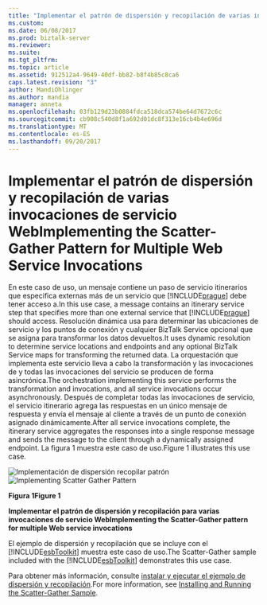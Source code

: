 ```yaml
---
title: "Implementar el patrón de dispersión y recopilación de varias invocaciones de servicio Web | Documentos de Microsoft"
ms.custom: 
ms.date: 06/08/2017
ms.prod: biztalk-server
ms.reviewer: 
ms.suite: 
ms.tgt_pltfrm: 
ms.topic: article
ms.assetid: 912512a4-9649-40df-bb82-b8f4b85c8ca6
caps.latest.revision: "3"
author: MandiOhlinger
ms.author: mandia
manager: anneta
ms.openlocfilehash: 03fb129d23b0884fdca518dca574be64d7672c6c
ms.sourcegitcommit: cb908c540d8f1a692d01dc8f313e16cb4b4e696d
ms.translationtype: MT
ms.contentlocale: es-ES
ms.lasthandoff: 09/20/2017
---
```

# <a name="implementing-the-scatter-gather-pattern-for-multiple-web-service-invocations"></a><span data-ttu-id="2aa6b-102">Implementar el patrón de dispersión y recopilación de varias invocaciones de servicio Web</span><span class="sxs-lookup"><span data-stu-id="2aa6b-102">Implementing the Scatter-Gather Pattern for Multiple Web Service Invocations</span></span>
<span data-ttu-id="2aa6b-103">En este caso de uso, un mensaje contiene un paso de servicio itinerarios que especifica externas más de un servicio que [!INCLUDE[prague](../includes/prague-md.md)] debe tener acceso a.</span><span class="sxs-lookup"><span data-stu-id="2aa6b-103">In this use case, a message contains an itinerary service step that specifies more than one external service that [!INCLUDE[prague](../includes/prague-md.md)] should access.</span></span> <span data-ttu-id="2aa6b-104">Resolución dinámica usa para determinar las ubicaciones de servicio y los puntos de conexión y cualquier BizTalk Service opcional que se asigna para transformar los datos devueltos.</span><span class="sxs-lookup"><span data-stu-id="2aa6b-104">It uses dynamic resolution to determine service locations and endpoints and any optional BizTalk Service maps for transforming the returned data.</span></span> <span data-ttu-id="2aa6b-105">La orquestación que implementa este servicio lleva a cabo la transformación y las invocaciones de y todas las invocaciones del servicio se producen de forma asincrónica.</span><span class="sxs-lookup"><span data-stu-id="2aa6b-105">The orchestration implementing this service performs the transformation and invocations, and all service invocations occur asynchronously.</span></span> <span data-ttu-id="2aa6b-106">Después de completar todas las invocaciones de servicio, el servicio itinerario agrega las respuestas en un único mensaje de respuesta y envía el mensaje al cliente a través de un punto de conexión asignado dinámicamente.</span><span class="sxs-lookup"><span data-stu-id="2aa6b-106">After all service invocations complete, the itinerary service aggregates the responses into a single response message and sends the message to the client through a dynamically assigned endpoint.</span></span> <span data-ttu-id="2aa6b-107">La figura 1 muestra este caso de uso.</span><span class="sxs-lookup"><span data-stu-id="2aa6b-107">Figure 1 illustrates this use case.</span></span>  
  
 <span data-ttu-id="2aa6b-108">![Implementación de dispersión recopilar patrón](../esb-toolkit/media/ch3-implementingscatter.gif "Ch3-ImplementingScatter")</span><span class="sxs-lookup"><span data-stu-id="2aa6b-108">![Implementing Scatter Gather Pattern](../esb-toolkit/media/ch3-implementingscatter.gif "Ch3-ImplementingScatter")</span></span>  
  
 <span data-ttu-id="2aa6b-109">**Figura 1**</span><span class="sxs-lookup"><span data-stu-id="2aa6b-109">**Figure 1**</span></span>  
  
 <span data-ttu-id="2aa6b-110">**Implementar el patrón de dispersión y recopilación para varias invocaciones de servicio Web**</span><span class="sxs-lookup"><span data-stu-id="2aa6b-110">**Implementing the Scatter-Gather pattern for multiple Web service invocations**</span></span>  
  
 <span data-ttu-id="2aa6b-111">El ejemplo de dispersión y recopilación que se incluye con el [!INCLUDE[esbToolkit](../includes/esbtoolkit-md.md)] muestra este caso de uso.</span><span class="sxs-lookup"><span data-stu-id="2aa6b-111">The Scatter-Gather sample included with the [!INCLUDE[esbToolkit](../includes/esbtoolkit-md.md)] demonstrates this use case.</span></span>  
  
 <span data-ttu-id="2aa6b-112">Para obtener más información, consulte [instalar y ejecutar el ejemplo de dispersión y recopilación](../esb-toolkit/installing-and-running-the-scatter-gather-sample.md).</span><span class="sxs-lookup"><span data-stu-id="2aa6b-112">For more information, see [Installing and Running the Scatter-Gather Sample](../esb-toolkit/installing-and-running-the-scatter-gather-sample.md).</span></span>